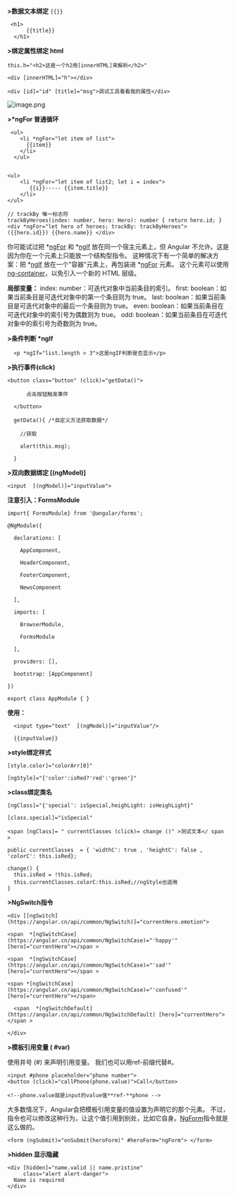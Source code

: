 **>数据文本绑定** `{{}}`

```
 <h1>
      {{title}}
  </h1>
```
**>绑定属性绑定  html**
```
this.h="<h2>这是一个h2用[innerHTML]来解析</h2>"

<div [innerHTML]="h"></div>

<div [id]="id" [title]="msg">调试工具看看我的属性</div>
```
![image.png](https://upload-images.jianshu.io/upload_images/18030682-32d86abfd32d336d.png?imageMogr2/auto-orient/strip%7CimageView2/2/w/1240)

**>\*ngFor    普通循环**
```
 <ul>
    <li *ngFor="let item of list">
      {{item}}
    </li>
  </ul>


<ul>
    <li *ngFor="let item of list2; let i = index">
       {{i}}----- {{item.title}}
    </li>
</ul>
```

```
// trackBy 唯一标志符
trackByHeroes(index: number, hero: Hero): number { return hero.id; }
<div *ngFor="let hero of heroes; trackBy: trackByHeroes"> ({{hero.id}}) {{hero.name}} </div>
```

你可能试过把 *[ngFor](https://angular.cn/api/common/NgForOf) 和 *[ngIf](https://angular.cn/api/common/NgIf) 放在同一个宿主元素上，但 Angular 不允许。这是因为你在一个元素上只能放一个结构型指令。 这种情况下有一个简单的解决方案：把 *[ngIf](https://angular.cn/api/common/NgIf) 放在一个"容器"元素上，再包装进 *[ngFor](https://angular.cn/api/common/NgForOf) 元素。 这个元素可以使用[ng-container](#ngcontainer)，以免引入一个新的 HTML 层级。

**局部变量：**
index: number：可迭代对象中当前条目的索引。
first: boolean：如果当前条目是可迭代对象中的第一个条目则为 true。
last: boolean：如果当前条目是可迭代对象中的最后一个条目则为 true。
even: boolean：如果当前条目在可迭代对象中的索引号为偶数则为 true。
odd: boolean：如果当前条目在可迭代对象中的索引号为奇数则为 true。

**>条件判断 \*ngIf**
```
  <p *ngIf="list.length > 3">这是ngIF判断是否显示</p>
```
**>执行事件(click)**
```
<button class="button" (click)="getData()">

      点击按钮触发事件

  </button>

  getData(){ /*自定义方法获取数据*/

    //获取

    alert(this.msg);

  }
```
**>双向数据绑定 [(ngModel)]**
```
<input  [(ngModel)]="inputValue">
```
**注意引入：FormsModule**
```
import{ FormsModule} from '@angular/forms';

@NgModule({

  declarations: [

    AppComponent,

    HeaderComponent,

    FooterComponent,

    NewsComponent

  ],

  imports: [

    BrowserModule,

    FormsModule

  ],

  providers: [],

  bootstrap: [AppComponent]

})

export class AppModule { }
```
**使用：**
```
  <input type="text"  [(ngModel)]="inputValue"/>

  {{inputValue}}
```
**>style绑定样式**
```
[style.color]="colorArr[0]"

[ngStyle]="{'color':isRed?'red':'green'}"
```
**>class绑定类名**
```
[ngClass]="{'special': isSpecial,heighLight: isHeighLight}"

[class.special]="isSpecial"

<span [ngClass]= " currentClasses (click)= change ()" >测试文本</ span >

public currentClasses  = { 'widthC': true , 'heightC': false , 'colorC': this.isRed};

change() {
  this.isRed = !this.isRed;
  this.currentClasses.colorC:this.isRed;//ngStyle也适用
}
```
**>NgSwitch指令**
```
<div [[ngSwitch](https://angular.cn/api/common/NgSwitch)]="currentHero.emotion"> 

<span  *[ngSwitchCase](https://angular.cn/api/common/NgSwitchCase)="'happy'" [hero]="currentHero"></span >

<span  *[ngSwitchCase](https://angular.cn/api/common/NgSwitchCase)="'sad'" [hero]="currentHero"></span > 

<span *[ngSwitchCase](https://angular.cn/api/common/NgSwitchCase)="'confused'" [hero]="currentHero"></span>

  <span  *[ngSwitchDefault](https://angular.cn/api/common/NgSwitchDefault) [hero]="currentHero"></span > 

</div>
```
**>模板引用变量 ( #var)**

使用井号 (#) 来声明引用变量。 我们也可以用ref-前缀代替#。
```
<input #phone placeholder="phone number">
<button (click)="callPhone(phone.value)">Call</button>

<!--phone.value就是input的value值**ref-**phone -->
```
大多数情况下，Angular会把模板引用变量的值设置为声明它的那个元素。 不过，指令也可以修改这种行为，让这个值引用到别处，比如它自身。[NgForm](https://angular.cn/api/forms/NgForm)指令就是这么做的。
```
<form (ngSubmit)="onSubmit(heroForm)" #heroForm="ngForm"> </form>
```
**>hidden 显示隐藏**
```
<div [hidden]="name.valid || name.pristine"
     class="alert alert-danger">
  Name is required
</div>
```